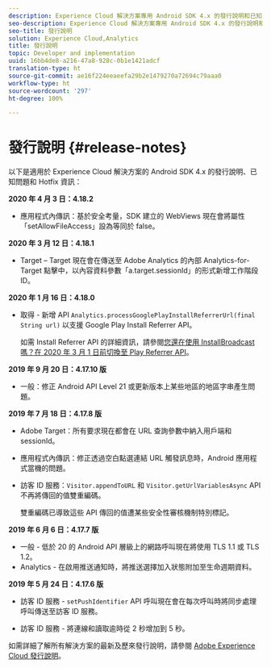 ```yaml
---
description: Experience Cloud 解決方案專用 Android SDK 4.x 的發行說明和已知問題。
seo-description: Experience Cloud 解決方案專用 Android SDK 4.x 的發行說明和已知問題。
seo-title: 發行說明
solution: Experience Cloud,Analytics
title: 發行說明
topic: Developer and implementation
uuid: 16bb4de8-a216-47a8-928c-0b1e1421adcf
translation-type: ht
source-git-commit: ae16f224eeaeefa29b2e1479270a72694c79aaa0
workflow-type: ht
source-wordcount: '297'
ht-degree: 100%

---
```



# 發行說明 {#release-notes}

以下是適用於 Experience Cloud 解決方案的 Android SDK 4.x 的發行說明、已知問題和 Hotfix 資訊：

**2020 年 4 月 3 日：4.18.2**

* 應用程式內傳訊：基於安全考量，SDK 建立的 WebViews 現在會將屬性「setAllowFileAccess」設為等同於 false。

**2020 年 3 月 12 日：4.18.1**

* Target – Target 現在會在傳送至 Adobe Analytics 的內部 Analytics-for-Target 點擊中，以內容資料參數「a.target.sessionId」的形式新增工作階段 ID。

**2020 年 1 月 16 日：4.18.0**

* 取得 - 新增 API `Analytics.processGooglePlayInstallReferrerUrl(final String url)` 以支援 Google Play Install Referrer API。

   如需 Install Referrer API 的詳細資訊，請參閱[您還在使用 InstallBroadcast 嗎？在 2020 年 3 月 1 日前切換至 Play Referrer API](https://android-developers.googleblog.com/2019/11/still-using-installbroadcast-switch-to.html)。

**2019 年 9 月 20 日：4.17.10 版**

* 一般：修正 Android API Level 21 或更新版本上某些地區的地區字串產生問題。

**2019 年 7 月 18 日：4.17.8 版**

* Adobe Target：所有要求現在都會在 URL 查詢參數中納入用戶端和 sessionId。
* 應用程式內傳訊：修正透過空白點選連結 URL 觸發訊息時，Android 應用程式當機的問題。
* 訪客 ID 服務：`Visitor.appendToURL` 和 `Visitor.getUrlVariablesAsync` API 不再將傳回的值雙重編碼。

   雙重編碼已導致這些 API 傳回的值遭某些安全性審核機制特別標記。

**2019 年 6 月 6 日：4.17.7 版**

* 一般 - 低於 20 的 Android API 層級上的網路呼叫現在將使用 TLS 1.1 或 TLS 1.2。
* Analytics - 在啟用推送通知時，將推送選擇加入狀態附加至生命週期資料。

**2019 年 5 月 24 日：4.17.6 版**

* 訪客 ID 服務 - 
   `setPushIdentifier` API 呼叫現在會在每次呼叫時將同步處理呼叫傳送至訪客 ID 服務。

* 訪客 ID 服務 - 將連線和讀取逾時從 2 秒增加到 5 秒。


如需詳細了解所有解決方案的最新及歷來發行說明，請參閱 [Adobe Experience Cloud 發行說明](hhttps://docs.adobe.com/content/help/en/release-notes/experience-cloud/current.html)。
